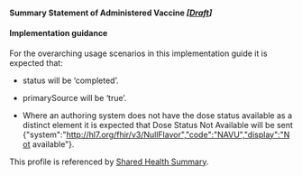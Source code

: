 #### Summary Statement of Administered Vaccine *[[Draft](http://hl7.org/fhir/stu3/valueset-publication-status.html)]*

#### Implementation guidance

For the overarching usage scenarios in this implementation guide it is expected that:

* status will be ‘completed’.

* primarySource will be ‘true’.

* Where an authoring system does not have the dose status available as a distinct element it is expected that Dose Status Not Available will be sent {"system":"http://hl7.org/fhir/v3/NullFlavor","code":"NAVU","display":"Not available"}.
 
This profile is referenced by [Shared Health Summary](StructureDefinition-composition-shs-1.html).
 